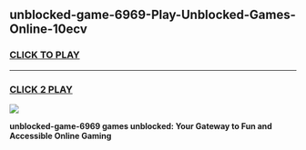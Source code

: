 
## unblocked-game-6969-Play-Unblocked-Games-Online-10ecv
<h3>
<a href="https://premium76.site?title=unblocked-game-6969&ref=25A">CLICK TO PLAY</a></h3>
<hr>

<h3>
<a href="https://premium76.site?title=unblocked-game-6969&ref=25A">CLICK 2 PLAY</a>
  
</h3>

<a href="https://premium76.site?title=unblocked-game-6969&ref=25A"><img src="https://clearcache.store/games.png"></a>


**unblocked-game-6969 games unblocked: Your Gateway to Fun and Accessible Online Gaming**
